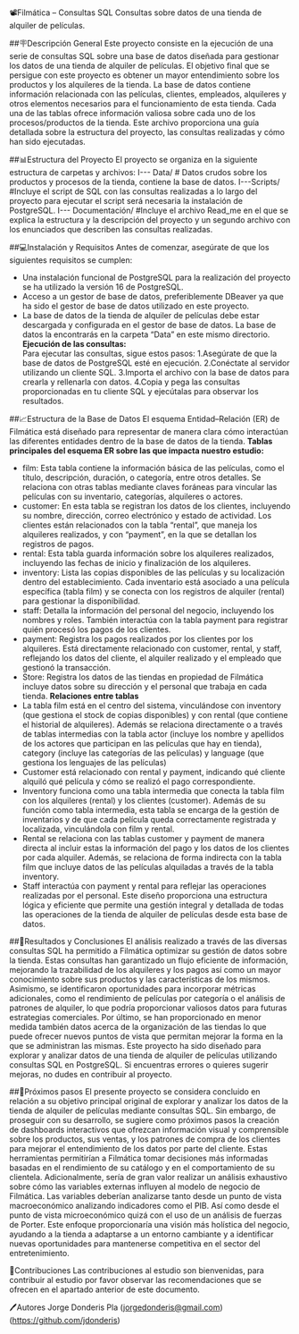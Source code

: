 📽️Filmática – Consultas SQL
Consultas sobre datos de una tienda de alquiler de películas.

##🪧Descripción General
Este proyecto consiste en la ejecución de una serie de consultas SQL sobre una base de datos diseñada para gestionar los datos de una tienda de alquiler de películas. El objetivo final que se persigue con este proyecto es obtener un mayor entendimiento sobre los productos y los alquileres de la tienda. 
La base de datos contiene información relacionada con las películas, clientes, empleados, alquileres y otros elementos necesarios para el funcionamiento de esta tienda. Cada una de las tablas ofrece información valiosa sobre cada uno de los procesos/productos de la tienda.
Este archivo proporciona una guía detallada sobre la estructura del proyecto, las consultas realizadas y cómo han sido ejecutadas. 

##📊Estructura del Proyecto
El proyecto se organiza en la siguiente estructura de carpetas y archivos: 
I--- Data/ # Datos crudos sobre los productos y procesos de la tienda, contiene la base de datos. 
I---Scripts/ #Incluye el script de SQL con las consultas realizadas a lo largo del proyecto para ejecutar el script será necesaria la instalación de PostgreSQL. 
I--- Documentación/ #Incluye el archivo Read_me en el que se explica la estructura y la descripción del proyecto y un segundo archivo con los enunciados que describen las consultas realizadas. 

##💻Instalación y Requisitos
Antes de comenzar, asegúrate de que los siguientes requisitos se cumplen:
- Una instalación funcional de PostgreSQL para la realización del proyecto se ha utilizado la versión 16 de PostgreSQL.
- Acceso a un gestor de base de datos, preferiblemente DBeaver ya que ha sido el gestor de base de datos utilizado en este proyecto.
- La base de datos de la tienda de alquiler de películas debe estar descargada y configurada en el gestor de base de datos. La base de datos la encontrarás en la carpeta 
“Data” en este mismo directorio.
**Ejecución de las consultas:**  
Para ejecutar las consultas, sigue estos pasos:
1.Asegúrate de que la base de datos de PostgreSQL esté en ejecución.
2.Conéctate al servidor utilizando un cliente SQL.
3.Importa el archivo con la base de datos para crearla y rellenarla con datos.
4.Copia y pega las consultas proporcionadas en tu cliente SQL y ejecútalas para observar los resultados.
  
##📈Estructura de la Base de Datos
El esquema Entidad–Relación (ER) de Filmática está diseñado para representar de manera clara cómo interactúan las diferentes entidades dentro de la base de datos de la tienda. 
**Tablas principales del esquema ER sobre las que impacta nuestro estudio:**
- film: Esta tabla contiene la información básica de las películas, como el título, descripción, duración, o categoría, entre otros detalles. Se relaciona con otras tablas mediante claves foráneas para vincular las películas con su  inventario, categorías, alquileres o actores. 
- customer: En esta tabla se registran los datos de los clientes, incluyendo su nombre, dirección, correo electrónico y estado de actividad. Los clientes están relacionados con la tabla “rental”, que maneja los alquileres realizados, y con “payment”, en la que se detallan los registros de pagos.
- rental: Esta tabla guarda información sobre los alquileres realizados, incluyendo las fechas de inicio y finalización de los alquileres.
- inventory: Lista las copias disponibles de las películas y su localización dentro del establecimiento. Cada inventario está asociado a una película específica (tabla film) y se conecta con los registros de alquiler (rental) para gestionar la disponibilidad.
- staff: Detalla la información del personal del negocio, incluyendo los nombres y roles. También interactúa con la tabla payment para registrar quién procesó los pagos de los clientes.
- payment: Registra los pagos realizados por los clientes por los alquileres. Está directamente relacionado con customer, rental, y staff, reflejando los datos del cliente, el alquiler realizado y el empleado que gestionó la transacción.
- Store: Registra los datos de las tiendas en propiedad de Filmática incluye datos sobre su dirección y el personal que trabaja en cada tienda.
**Relaciones entre tablas**
- La tabla film está en el centro del sistema, vinculándose con inventory (que gestiona el stock de copias disponibles) y con rental (que contiene el historial de alquileres). Además se relaciona directamente o a través de tablas intermedias con la tabla actor (incluye los nombre y apellidos de los actores que participan en las películas que hay en tienda), category (incluye las categorías de las películas) y language (que gestiona los lenguajes de las películas)
- Customer está relacionado con rental y payment, indicando qué cliente alquiló qué película y cómo se realizó el pago correspondiente.
- Inventory funciona como una tabla intermedia que conecta la tabla film con los alquileres (rental) y los clientes (customer). Además de su función como tabla intermedia, esta tabla se encarga de la gestión de inventarios y de que cada película queda correctamente registrada y localizada, vinculándola con film y rental.
- Rental se relaciona con las tablas customer y payment de manera directa al incluir estas la información del pago y los datos de los clientes por cada alquiler. Además, se relaciona de forma indirecta con la tabla film que incluye datos de las películas alquiladas a través de la tabla inventory. 
- Staff interactúa con payment y rental para reflejar las operaciones realizadas por el personal. 
Este diseño proporciona una estructura lógica y eficiente que permite una gestión integral y detallada de todas las operaciones de la tienda de alquiler de películas desde esta base de datos.

##🔎Resultados y Conclusiones
El análisis realizado a través de las diversas consultas SQL ha permitido a Filmática optimizar su gestión de datos sobre la tienda. Estas consultas han garantizado un flujo eficiente de información, mejorando la trazabilidad de los alquileres y los pagos así como un mayor conocimiento sobre sus productos y las características de los mismos.
Asimismo, se identificaron oportunidades para incorporar métricas adicionales, como el rendimiento de películas por categoría o el análisis de patrones de alquiler, lo que podría proporcionar valiosos datos para futuras estrategias comerciales.
Por último, se han proporcionado en menor medida también datos acerca de la organización de las tiendas lo que puede ofrecer nuevos puntos de vista que permitan mejorar la forma en la que se administran las mismas.
Este proyecto ha sido diseñado para explorar y analizar datos de una tienda de alquiler de películas utilizando consultas SQL en PostgreSQL. Si encuentras errores o quieres sugerir mejoras, no dudes en contribuir al proyecto.

##🐾Próximos pasos
El presente proyecto se considera concluido en relación a su objetivo principal original  de explorar y analizar los datos de la tienda de alquiler de películas mediante consultas SQL.
Sin embargo, de proseguir con su desarrollo, se sugiere como próximos pasos la creación de dashboards interactivos que ofrezcan información visual y comprensible sobre los productos, sus ventas, y los patrones de compra de los clientes para mejorar el entendimiento de los datos por parte del cliente.
Estas herramientas permitirían a Filmática tomar decisiones más informadas basadas en el rendimiento de su catálogo y en el comportamiento de su clientela.
Adicionalmente, sería de gran valor realizar un análisis exhaustivo sobre cómo las variables externas influyen al modelo de negocio de Filmática. Las variables deberían analizarse tanto desde un punto de vista macroeconómico analizando indicadores como el PIB. Así como desde el punto de vista microeconómico quizá con el uso de un análisis de fuerzas de Porter. 
Este enfoque proporcionaría una visión más holística del negocio, ayudando a la tienda a adaptarse a un entorno cambiante y a identificar nuevas oportunidades para mantenerse competitiva en el sector del entretenimiento.

🤝Contribuciones
Las contribuciones al estudio son bienvenidas, para contribuir al estudio por favor observar las recomendaciones que se ofrecen en el apartado anterior de este documento. 

🖊️Autores
Jorge Donderis Pla (jorgedonderis@gmail.com) (https://github.com/jdonderis)
